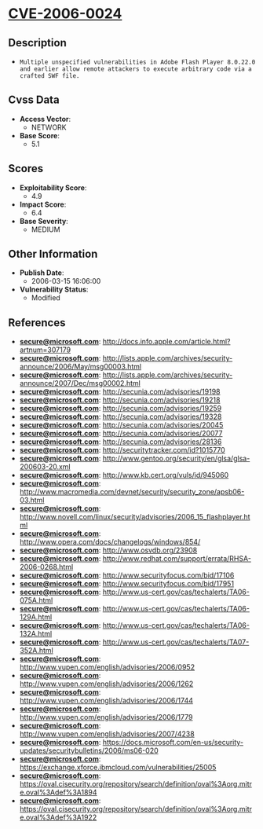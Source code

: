 
# [CVE-2006-0024](https://cve.mitre.org/cgi-bin/cvename.cgi?name=CVE-2006-0024)

## Description

- `Multiple unspecified vulnerabilities in Adobe Flash Player 8.0.22.0 and earlier allow remote attackers to execute arbitrary code via a crafted SWF file.`

## Cvss Data

- **Access Vector**:
  - NETWORK
- **Base Score**:
  - 5.1

## Scores

- **Exploitability Score**:
  - 4.9
- **Impact Score**:
  - 6.4
- **Base Severity**:
  - MEDIUM

## Other Information

- **Publish Date**:
  - 2006-03-15 16:06:00
- **Vulnerability Status**:
  - Modified

## References

- **secure@microsoft.com**: http://docs.info.apple.com/article.html?artnum=307179
- **secure@microsoft.com**: http://lists.apple.com/archives/security-announce/2006/May/msg00003.html
- **secure@microsoft.com**: http://lists.apple.com/archives/security-announce/2007/Dec/msg00002.html
- **secure@microsoft.com**: http://secunia.com/advisories/19198
- **secure@microsoft.com**: http://secunia.com/advisories/19218
- **secure@microsoft.com**: http://secunia.com/advisories/19259
- **secure@microsoft.com**: http://secunia.com/advisories/19328
- **secure@microsoft.com**: http://secunia.com/advisories/20045
- **secure@microsoft.com**: http://secunia.com/advisories/20077
- **secure@microsoft.com**: http://secunia.com/advisories/28136
- **secure@microsoft.com**: http://securitytracker.com/id?1015770
- **secure@microsoft.com**: http://www.gentoo.org/security/en/glsa/glsa-200603-20.xml
- **secure@microsoft.com**: http://www.kb.cert.org/vuls/id/945060
- **secure@microsoft.com**: http://www.macromedia.com/devnet/security/security_zone/apsb06-03.html
- **secure@microsoft.com**: http://www.novell.com/linux/security/advisories/2006_15_flashplayer.html
- **secure@microsoft.com**: http://www.opera.com/docs/changelogs/windows/854/
- **secure@microsoft.com**: http://www.osvdb.org/23908
- **secure@microsoft.com**: http://www.redhat.com/support/errata/RHSA-2006-0268.html
- **secure@microsoft.com**: http://www.securityfocus.com/bid/17106
- **secure@microsoft.com**: http://www.securityfocus.com/bid/17951
- **secure@microsoft.com**: http://www.us-cert.gov/cas/techalerts/TA06-075A.html
- **secure@microsoft.com**: http://www.us-cert.gov/cas/techalerts/TA06-129A.html
- **secure@microsoft.com**: http://www.us-cert.gov/cas/techalerts/TA06-132A.html
- **secure@microsoft.com**: http://www.us-cert.gov/cas/techalerts/TA07-352A.html
- **secure@microsoft.com**: http://www.vupen.com/english/advisories/2006/0952
- **secure@microsoft.com**: http://www.vupen.com/english/advisories/2006/1262
- **secure@microsoft.com**: http://www.vupen.com/english/advisories/2006/1744
- **secure@microsoft.com**: http://www.vupen.com/english/advisories/2006/1779
- **secure@microsoft.com**: http://www.vupen.com/english/advisories/2007/4238
- **secure@microsoft.com**: https://docs.microsoft.com/en-us/security-updates/securitybulletins/2006/ms06-020
- **secure@microsoft.com**: https://exchange.xforce.ibmcloud.com/vulnerabilities/25005
- **secure@microsoft.com**: https://oval.cisecurity.org/repository/search/definition/oval%3Aorg.mitre.oval%3Adef%3A1894
- **secure@microsoft.com**: https://oval.cisecurity.org/repository/search/definition/oval%3Aorg.mitre.oval%3Adef%3A1922
